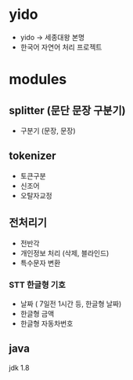 # yido 
- yido -> 세종대왕 본명
- 한국어 자연어 처리 프로젝트


# modules
## splitter (문단 문장 구분기)
- 구분기 (문장, 문장)

## tokenizer
- 토큰구분
- 신조어
- 오탈자교정

## 전처리기
- 전반각
- 개인정보 처리 (삭제, 블라인드)
- 특수문자 변환
### STT 한글형 기호
- 날짜 ( 7일전 1시간 등, 한글형 날짜)
- 한글형 금액
- 한글형 자동차번호

## java  
jdk 1.8
